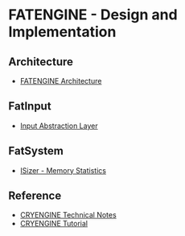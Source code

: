 # FATENGINE - Design and Implementation


## Architecture

 * [FATENGINE Architecture][1]


## FatInput

 * [Input Abstraction Layer][2]


## FatSystem

 * [ISizer - Memory Statistics][5]


## Reference

 * [CRYENGINE Technical Notes][3]
 * [CRYENGINE Tutorial][4]


[1]:https://github.com/kasicass/blog/blob/master/fat3d/2020_08_11_fatengine_architecture.md
[2]:https://github.com/kasicass/blog/blob/master/fat3d/2020_08_19_input_abstraction_layer.md
[3]:https://github.com/kasicass/blog/blob/master/cryengine/2020_08_08_cryengine_technical_notes.md
[4]:https://github.com/kasicass/blog/blob/master/cryengine/2020_08_14_cryengine_tutorial.md
[5]:https://github.com/kasicass/blog/blob/master/fat3d/2020_08_16_isizer_memory_statistics.md
